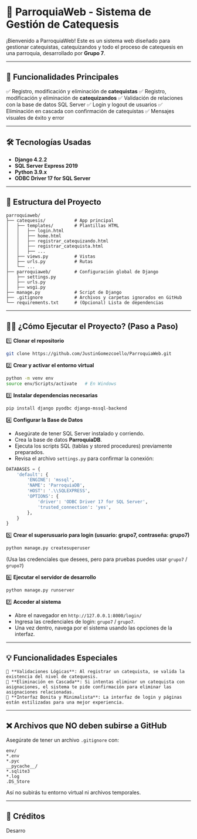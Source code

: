 # 📖 ParroquiaWeb - Sistema de Gestión de Catequesis

¡Bienvenido a ParroquiaWeb! Este es un sistema web diseñado para gestionar catequistas, catequizandos y todo el proceso de catequesis en una parroquia, desarrollado por **Grupo 7**.

---

## 🚀 Funcionalidades Principales

✅ Registro, modificación y eliminación de **catequistas**
✅ Registro, modificación y eliminación de **catequizandos**
✅ Validación de relaciones con la base de datos SQL Server
✅ Login y logout de usuarios
✅ Eliminación en cascada con confirmación de catequistas
✅ Mensajes visuales de éxito y error

---

## 🛠️ Tecnologías Usadas

* **Django 4.2.2**
* **SQL Server Express 2019**
* **Python 3.9.x**
* **ODBC Driver 17 for SQL Server**

---

## 📂 Estructura del Proyecto

```
parroquiaweb/
├── catequesis/           # App principal
│   ├── templates/        # Plantillas HTML
│   │   ├── login.html
│   │   ├── home.html
│   │   ├── registrar_catequizando.html
│   │   ├── registrar_catequista.html
│   │   ├── ...
│   ├── views.py          # Vistas
│   ├── urls.py           # Rutas
│   └── ...
├── parroquiaweb/         # Configuración global de Django
│   ├── settings.py
│   ├── urls.py
│   ├── wsgi.py
├── manage.py             # Script de Django
├── .gitignore            # Archivos y carpetas ignorados en GitHub
└── requirements.txt      # (Opcional) Lista de dependencias
```

---

## 🏃‍♂️ ¿Cómo Ejecutar el Proyecto? (Paso a Paso)

1️⃣ **Clonar el repositorio**

```bash
git clone https://github.com/JustinGomezcoello/ParroquiaWeb.git
```

2️⃣ **Crear y activar el entorno virtual**

```bash
python -m venv env
source env/Scripts/activate   # En Windows
```

3️⃣ **Instalar dependencias necesarias**

```bash
pip install django pyodbc django-mssql-backend
```

4️⃣ **Configurar la Base de Datos**

* Asegúrate de tener SQL Server instalado y corriendo.
* Crea la base de datos **ParroquiaDB**.
* Ejecuta los scripts SQL (tablas y stored procedures) previamente preparados.
* Revisa el archivo `settings.py` para confirmar la conexión:

```python
DATABASES = {
    'default': {
        'ENGINE': 'mssql',
        'NAME': 'ParroquiaDB',
        'HOST': '.\\SQLEXPRESS',
        'OPTIONS': {
            'driver': 'ODBC Driver 17 for SQL Server',
            'trusted_connection': 'yes',
        },
    }
}
```

5️⃣ **Crear el superusuario para login (usuario: grupo7, contraseña: grupo7)**

```bash
python manage.py createsuperuser
```

(Usa las credenciales que desees, pero para pruebas puedes usar `grupo7` / `grupo7`)

6️⃣ **Ejecutar el servidor de desarrollo**

```bash
python manage.py runserver
```

7️⃣ **Acceder al sistema**

* Abre el navegador en `http://127.0.0.1:8000/login/`
* Ingresa las credenciales de login: `grupo7` / `grupo7`.
* Una vez dentro, navega por el sistema usando las opciones de la interfaz.

---

## 💡 Funcionalidades Especiales
```
🔸 **Validaciones Lógicas**: Al registrar un catequista, se valida la existencia del nivel de catequesis.
🔸 **Eliminación en Cascada**: Si intentas eliminar un catequista con asignaciones, el sistema te pide confirmación para eliminar las asignaciones relacionadas.
🔸 **Interfaz Bonita y Minimalista**: La interfaz de login y páginas están estilizadas para una mejor experiencia.
```


---

## ❌ Archivos que NO deben subirse a GitHub

Asegúrate de tener un archivo `.gitignore` con:

```
env/
*.env
*.pyc
__pycache__/
*.sqlite3
*.log
.DS_Store
```

Así no subirás tu entorno virtual ni archivos temporales.

---

## 💙 Créditos

Desarro
